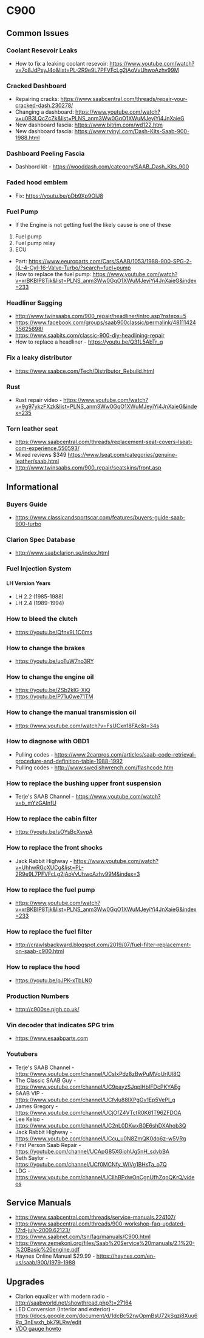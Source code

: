 # C900
## Common Issues
### Coolant Resevoir Leaks
 - How to fix a leaking coolant resevoir: https://www.youtube.com/watch?v=7o8JdPsyJ4o&list=PL-2R9e9L7PFVFcLg2jAoVvUhwoAzhv99M
### Cracked Dashboard
 - Repairing cracks: https://www.saabcentral.com/threads/repair-your-cracked-dash.230278/
 - Changing a dashboard: https://www.youtube.com/watch?v=u0B3LQcZcZk&list=PLNS_anm3Ww0GqO1XWuMJeyiYi4JnXaieG
 - New dashboard fascia: https://www.bitrim.com/wd122.htm
 - New dashboard fascia: https://www.rvinyl.com/Dash-Kits-Saab-900-1988.html
### Dashboard Peeling Fascia
 - Dashbord kit - https://wooddash.com/category/SAAB_Dash_Kits_900
### Faded hood emblem
 - Fix: https://youtu.be/pDb9Xp9OIJ8
### Fuel Pump
 - If the Engine is not getting fuel the likely cause is one of these
1. Fuel pump
2. Fuel pump relay
3. ECU
 - Part: https://www.eeuroparts.com/Cars/SAAB/1053/1988-900-SPG-2-0L-4-Cyl-16-Valve-Turbo/?search=fuel+pump
 - How to replace the fuel pump: https://www.youtube.com/watch?v=xrBKBlP8Tjk&list=PLNS_anm3Ww0GqO1XWuMJeyiYi4JnXaieG&index=233
### Headliner Sagging
 - http://www.twinsaabs.com/900_repair/headliner/intro.asp?nsteps=5
 - https://www.facebook.com/groups/saab900classic/permalink/4811142435625698/
 - https://www.saabits.com/classic-900-diy-headlining-repair
 - How to replace a headliner - https://youtu.be/Q31L5AbTr_g
### Fix a leaky distributor
 - https://www.saabce.com/Tech/Distributor_Rebuild.html
### Rust
 - Rust repair video - https://www.youtube.com/watch?v=9g97ykzFXzk&list=PLNS_anm3Ww0GqO1XWuMJeyiYi4JnXaieG&index=235
### Torn leather seat
 - https://www.saabcentral.com/threads/replacement-seat-covers-lseat-com-experience.550593/
 - Mixed reviews $349 https://www.lseat.com/categories/genuine-leather/saab.html
 - http://www.twinsaabs.com/900_repair/seatskins/front.asp
## Informational
### Buyers Guide
 - https://www.classicandsportscar.com/features/buyers-guide-saab-900-turbo
### Clarion Spec Database
 - http://www.saabclarion.se/index.html
### Fuel Injection System
#### LH Version Years
 - LH 2.2 (1985-1988)
 - LH 2.4 (1989-1994)
### How to bleed the clutch
 - https://youtu.be/Qfnx9L1C0ms
### How to change the brakes
 - https://youtu.be/uoTuW7no3RY
### How to change the engine oil
 - https://youtu.be/ZSb2kIG-XiQ
 - https://youtu.be/P71u0we71TM
### How to change the manual transmission oil
 - https://www.youtube.com/watch?v=FsUCxn18FAc&t=34s
### How to diagnose with OBD1
 - Pulling codes - https://www.2carpros.com/articles/saab-code-retrieval-procedure-and-definition-table-1988-1992
 - Pulling codes - http://www.swedishwrench.com/flashcode.htm
### How to replace the bushing upper front suspension
 - Terje's SAAB Channel - https://www.youtube.com/watch?v=b_mYzGAInfU
### How to replace the cabin filter
 - https://youtu.be/sOYsBcXsvpA
### How to replace the front shocks
 - Jack Rabbit Highway - https://www.youtube.com/watch?v=UhhwRGcXUCg&list=PL-2R9e9L7PFVFcLg2jAoVvUhwoAzhv99M&index=3
### How to replace the fuel pump
 - https://www.youtube.com/watch?v=xrBKBlP8Tjk&list=PLNS_anm3Ww0GqO1XWuMJeyiYi4JnXaieG&index=233
### How to replace the fuel filter
 - http://crawlsbackward.blogspot.com/2019/07/fuel-filter-replacement-on-saab-c900.html
### How to replace the hood
 - https://youtu.be/pJPK-xTbLN0
### Production Numbers
 - http://c900se.pjgh.co.uk/
### Vin decoder that indicates SPG trim
 - https://www.esaabparts.com
### Youtubers
 - Terje's SAAB Channel - https://www.youtube.com/channel/UCsIxPdz8zBwPuMVoUrlUl8Q
 - The Classic SAAB Guy - https://www.youtube.com/channel/UC9payzSJqplHbIFDcPKYAEg
 - SAAB VIP - https://www.youtube.com/channel/UCfvlu88IXPgGv1Ep5VePl_g
 - James Gregory - https://www.youtube.com/channel/UCjOfZ4VTctR0K61T96ZFDOA
 - Lee Kelso - https://www.youtube.com/channel/UC2nL0DKwxB0E6shDXAhob3Q
 - Jack Rabbit Highway - https://www.youtube.com/channel/UCcu_u0N8ZmQK0do6z-w5VRg
 - First Person Saab Repair - https://youtube.com/channel/UCApG85XGiohUg5nH_sdvbBA
 - Seth Saylor - https://youtube.com/channel/UCf0MCNfy_WIVg1BHsTa_o7Q
 - LDG - https://www.youtube.com/channel/UClIhBPdwOnCgnUfhZqoQKrQ/videos
## Service Manuals
 - https://www.saabcentral.com/threads/service-manuals.224107/
 - https://www.saabcentral.com/threads/900-workshop-faq-updated-17rd-july-2009.62123/
 - https://www.saabnet.com/tsn/faq/manuals/C900.html
 - https://www.zemekoni.org/files/Saab%20Service%20manuals/2.1%20-%20Basic%20engine.pdf
 - Haynes Online Manual $29.99 - https://haynes.com/en-us/saab/900/1979-1988
## Upgrades
 - Clarion equalizer with modern radio - http://saabworld.net/showthread.php?t=27164
 - LED Conversion (Interior and exterior) - https://docs.google.com/document/d/1dcBc52rwOpmBsU72kSgzi8Xuu6Rg_3nEwxh_bk79LRw/edit
 - [VDO gauge howto](http://saabworld.net/showthread.php?t=750&fbclid=IwAR1bIpsdUNfgjHDILNr6AJWLHyMTdufNj5lMsuUbtv1Ly47TxVPtZgchgJ0)
